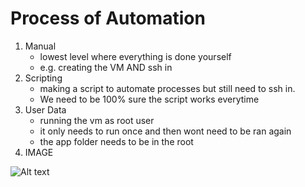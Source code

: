 # Process of Automation

1. Manual
   - lowest level where everything is done yourself
   - e.g. creating the VM AND ssh in
2. Scripting
   - making a script to automate processes but still need to ssh in. 
   - We need to be 100% sure the script works everytime
3. User Data
   - running the vm as root user
   - it only needs to run once and then wont need to be ran again
   - the app folder needs to be in the root
4. IMAGE

![Alt text](../../../Sparta/automation-processes.jpeg)
